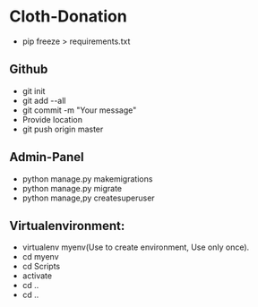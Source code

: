 # Cloth-Donation

- pip freeze > requirements.txt

## Github

- git init
- git add --all
- git commit -m "Your message"
- Provide location
- git push origin master


## Admin-Panel

- python manage.py makemigrations
- python manage.py migrate
- python manage,py createsuperuser

## Virtualenvironment:

- virtualenv myenv(Use to create environment, Use only once).
- cd myenv
- cd Scripts
- activate
- cd ..
- cd ..
